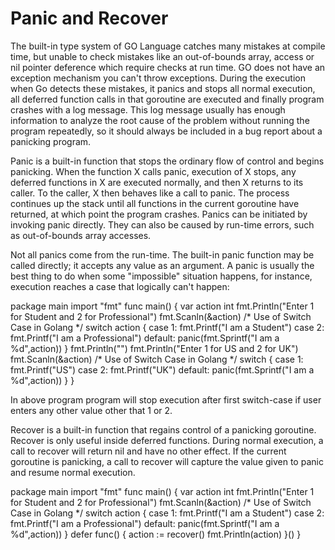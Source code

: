 # Panic and Recover

The built\-in type system of GO Language catches many mistakes at compile time, but unable to check mistakes like an out\-of\-bounds array, access or nil pointer deference which require checks at run time. GO does not have an exception mechanism you can't throw exceptions. During the execution when Go detects these mistakes, it panics and stops all normal execution, all deferred function calls in that goroutine are executed and finally program crashes with a log message. This log message usually has enough information to analyze the root cause of the problem without running the program repeatedly, so it should always be included in a bug report about a panicking program.

Panic is a built\-in function that stops the ordinary flow of control and begins panicking. When the function X calls panic, execution of X stops, any deferred functions in X are executed normally, and then X returns to its caller. To the caller, X then behaves like a call to panic. The process continues up the stack until all functions in the current goroutine have returned, at which point the program crashes. Panics can be initiated by invoking panic directly. They can also be caused by run\-time errors, such as out\-of\-bounds array accesses.

Not all panics come from the run\-time. The built\-in panic function may be called directly; it accepts any value as an argument. A panic is usually the best thing to do when some "impossible" situation happens, for instance, execution reaches a case that logically can't happen:

package main
import "fmt"
func main() {
	var action int
    fmt.Println("Enter 1 for Student and 2 for Professional")
    fmt.Scanln(&action)
    /\*  Use of Switch Case in Golang \*/
    switch action {
        case 1:
            fmt.Printf("I am a  Student")
        case 2:
            fmt.Printf("I am a  Professional")
		default:
			panic(fmt.Sprintf("I am a  %d",action))
    }
    fmt.Println("")
    fmt.Println("Enter 1 for US and 2 for UK")
    fmt.Scanln(&action)
    /\*  Use of Switch Case in Golang \*/
    switch 	 {
        case 1:
            fmt.Printf("US")
        case 2:
            fmt.Printf("UK")
		default:
			panic(fmt.Sprintf("I am a  %d",action))
    }
}

In above program program will stop execution after first switch\-case if user enters any other value other that 1 or 2.

Recover is a built\-in function that regains control of a panicking goroutine. Recover is only useful inside deferred functions. During normal execution, a call to recover will return nil and have no other effect. If the current goroutine is panicking, a call to recover will capture the value given to panic and resume normal execution.

package main
import "fmt"
func main() {
	var action int
    fmt.Println("Enter 1 for Student and 2 for Professional")
    fmt.Scanln(&action)
    /\*  Use of Switch Case in Golang \*/
    switch action {
        case 1:
            fmt.Printf("I am a  Student")
        case 2:
            fmt.Printf("I am a  Professional")
		default:
			panic(fmt.Sprintf("I am a  %d",action))
    }
    defer func() {
    	action := recover()
		fmt.Println(action)
    }()
}
